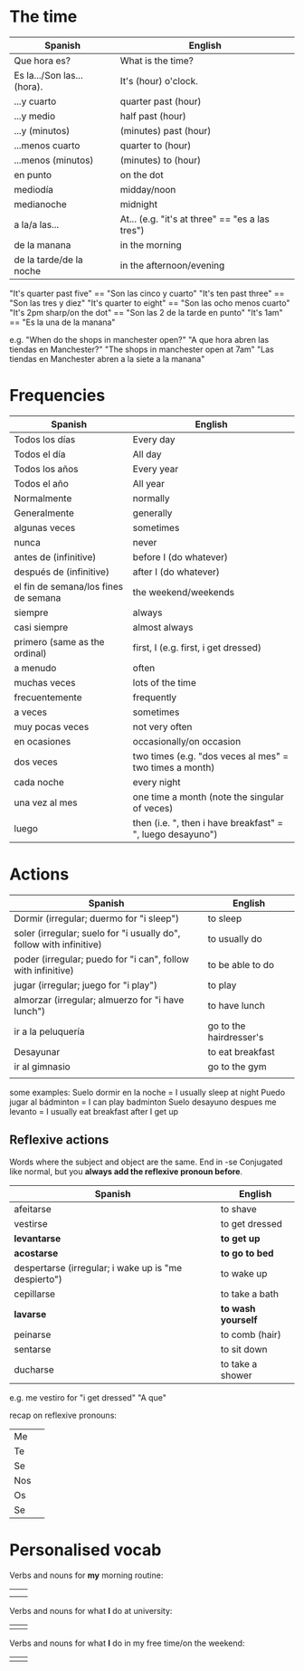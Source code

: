 # The time

| Spanish                     | English                                         |
| --------------------------- | ----------------------------------------------- |
| Que hora es?                | What is the time?                               |
| Es la.../Son las... (hora). | It's (hour) o'clock.                            |
| ...y cuarto                 | quarter past (hour)                             |
| ...y medio                  | half past (hour)                                |
| ...y (minutos)              | (minutes) past (hour)                           |
| ...menos cuarto             | quarter to (hour)                               |
| ...menos (minutos)          | (minutes) to (hour)                             |
| en punto                    | on the dot                                      |
| mediodía                    | midday/noon                                     |
| medianoche                  | midnight                                        |
| a la/a las...               | At... (e.g. "it's at three" == "es a las tres") |
| de la manana                | in the morning                                  |
| de la tarde/de la noche     | in the afternoon/evening                        |
"It's quarter past five" == "Son las cinco y cuarto"
"It's ten past three" == "Son las tres y diez"
"It's quarter to eight" == "Son las ocho menos cuarto"
"It's 2pm sharp/on the dot" == "Son las 2 de la tarde en punto"
"It's 1am" == "Es la una de la manana"


e.g.
"When do the shops in manchester open?"
"A que hora abren las tiendas en Manchester?"
"The shops in manchester open at 7am"
"Las tiendas en Manchester abren a la siete a la manana"


# Frequencies

| Spanish                              | English                                                    |
| ------------------------------------ | ---------------------------------------------------------- |
| Todos los días                       | Every day                                                  |
| Todos el día                         | All day                                                    |
| Todos los años                       | Every year                                                 |
| Todos el año                         | All year                                                   |
| Normalmente                          | normally                                                   |
| Generalmente                         | generally                                                  |
| algunas veces                        | sometimes                                                  |
| nunca                                | never                                                      |
| antes de (infinitive)                | before I (do whatever)                                     |
| después de (infinitive)              | after I (do whatever)                                      |
| el fin de semana/los fines de semana | the weekend/weekends                                       |
| siempre                              | always                                                     |
| casi siempre                         | almost always                                              |
| primero (same as the ordinal)        | first, I (e.g. first, i get dressed)                       |
| a menudo                             | often                                                      |
| muchas veces                         | lots of the time                                           |
| frecuentemente                       | frequently                                                 |
| a veces                              | sometimes                                                  |
| muy pocas veces                      | not very often                                             |
| en ocasiones                         | occasionally/on occasion                                   |
| dos veces                            | two times (e.g. "dos veces al mes" = two times a month)    |
| cada noche                           | every night                                                |
| una vez al mes                       | one time a month (note the singular of veces)              |
| luego                                | then (i.e. ", then i have breakfast" = ", luego desayuno") |
# Actions

| Spanish                                                             | English                 |
| ------------------------------------------------------------------- | ----------------------- |
| Dormir (irregular; duermo for "i sleep")                            | to sleep                |
| soler (irregular; suelo for "i usually do", follow with infinitive) | to usually do           |
| poder (irregular; puedo for "i can", follow with infinitive)        | to be able to do        |
| jugar (irregular; juego for "i play")                               | to play                 |
| almorzar (irregular; almuerzo for "i have lunch")                   | to have lunch           |
| ir a la peluquería                                                  | go to the hairdresser's |
| Desayunar                                                           | to eat breakfast        |
| ir al gimnasio                                                      | go to the gym           |
|                                                                     |                         |

some examples:
Suelo dormir en la noche = I usually sleep at night
Puedo jugar al bádminton = I can play badminton
Suelo desayuno despues me levanto = I usually eat breakfast after I get up
## Reflexive actions
Words where the subject and object are the same.
End in -se
Conjugated like normal, but you **always add the reflexive pronoun before**.

| Spanish                                              | English              |
| ---------------------------------------------------- | -------------------- |
| afeitarse                                            | to shave             |
| vestirse                                             | to get dressed       |
| **levantarse**                                       | **to get up**        |
| **acostarse**                                        | **to go to bed**     |
| despertarse (irregular; i wake up is "me despierto") | to wake up           |
| cepillarse                                           | to take a bath       |
| **lavarse**                                          | **to wash yourself** |
| peinarse                                             | to comb (hair)       |
| sentarse                                             | to sit down          |
| ducharse                                             | to take a shower     |
e.g.
me vestiro for "i get dressed"
"A que"

recap on reflexive pronouns:

|     |     |
| --- | --- |
| Me  |     |
| Te  |     |
| Se  |     |
| Nos |     |
| Os  |     |
| Se  |     |

# Personalised vocab
Verbs and nouns for **my** morning routine:

|     |     |
| --- | --- |
|     |     |
|     |     |

Verbs and nouns for what **I** do at university:

|     |     |
| --- | --- |
|     |     |

Verbs and nouns for what **I** do in my free time/on the weekend:

|     |     |
| --- | --- |
|     |     |
